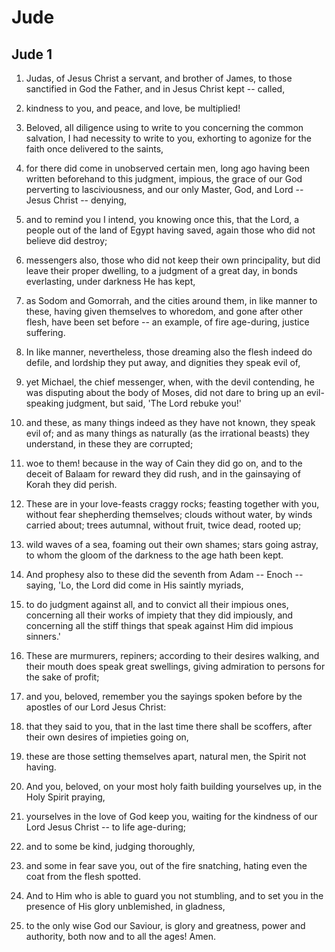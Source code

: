 # Jude

## Jude 1

1. Judas, of Jesus Christ a servant, and brother of James, to those sanctified in God the Father, and in Jesus Christ kept -- called,

2. kindness to you, and peace, and love, be multiplied!

3. Beloved, all diligence using to write to you concerning the common salvation, I had necessity to write to you, exhorting to agonize for the faith once delivered to the saints,

4. for there did come in unobserved certain men, long ago having been written beforehand to this judgment, impious, the grace of our God perverting to lasciviousness, and our only Master, God, and Lord -- Jesus Christ -- denying,

5. and to remind you I intend, you knowing once this, that the Lord, a people out of the land of Egypt having saved, again those who did not believe did destroy;

6. messengers also, those who did not keep their own principality, but did leave their proper dwelling, to a judgment of a great day, in bonds everlasting, under darkness He has kept,

7. as Sodom and Gomorrah, and the cities around them, in like manner to these, having given themselves to whoredom, and gone after other flesh, have been set before -- an example, of fire age-during, justice suffering.

8. In like manner, nevertheless, those dreaming also the flesh indeed do defile, and lordship they put away, and dignities they speak evil of,

9. yet Michael, the chief messenger, when, with the devil contending, he was disputing about the body of Moses, did not dare to bring up an evil-speaking judgment, but said, 'The Lord rebuke you!'

10. and these, as many things indeed as they have not known, they speak evil of; and as many things as naturally (as the irrational beasts) they understand, in these they are corrupted;

11. woe to them! because in the way of Cain they did go on, and to the deceit of Balaam for reward they did rush, and in the gainsaying of Korah they did perish.

12. These are in your love-feasts craggy rocks; feasting together with you, without fear shepherding themselves; clouds without water, by winds carried about; trees autumnal, without fruit, twice dead, rooted up;

13. wild waves of a sea, foaming out their own shames; stars going astray, to whom the gloom of the darkness to the age hath been kept.

14. And prophesy also to these did the seventh from Adam -- Enoch -- saying, 'Lo, the Lord did come in His saintly myriads,

15. to do judgment against all, and to convict all their impious ones, concerning all their works of impiety that they did impiously, and concerning all the stiff things that speak against Him did impious sinners.'

16. These are murmurers, repiners; according to their desires walking, and their mouth does speak great swellings, giving admiration to persons for the sake of profit;

17. and you, beloved, remember you the sayings spoken before by the apostles of our Lord Jesus Christ:

18. that they said to you, that in the last time there shall be scoffers, after their own desires of impieties going on,

19. these are those setting themselves apart, natural men, the Spirit not having.

20. And you, beloved, on your most holy faith building yourselves up, in the Holy Spirit praying,

21. yourselves in the love of God keep you, waiting for the kindness of our Lord Jesus Christ -- to life age-during;

22. and to some be kind, judging thoroughly,

23. and some in fear save you, out of the fire snatching, hating even the coat from the flesh spotted.

24. And to Him who is able to guard you not stumbling, and to set you in the presence of His glory unblemished, in gladness,

25. to the only wise God our Saviour, is glory and greatness, power and authority, both now and to all the ages! Amen.

